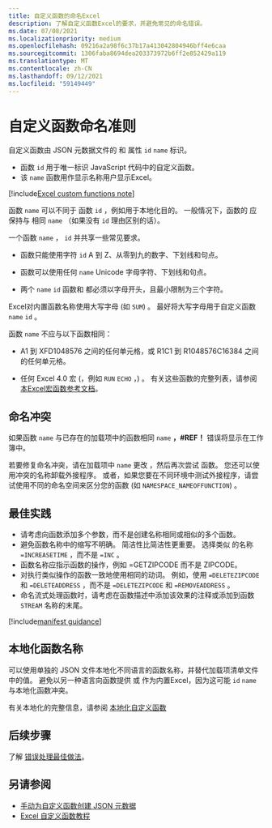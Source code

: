 ```yaml
---
title: 自定义函数的命名Excel
description: 了解自定义函数Excel的要求，并避免常见的命名错误。
ms.date: 07/08/2021
ms.localizationpriority: medium
ms.openlocfilehash: 09216a2a98f6c37b17a413042804946bff4e6caa
ms.sourcegitcommit: 1306faba8694dea203373972b6ff2e852429a119
ms.translationtype: MT
ms.contentlocale: zh-CN
ms.lasthandoff: 09/12/2021
ms.locfileid: "59149449"
---
```

# <a name="custom-functions-naming-guidelines"></a>自定义函数命名准则

自定义函数由 JSON 元数据文件的 和 属性 `id` `name` 标识。

- 函数 `id` 用于唯一标识 JavaScript 代码中的自定义函数。
- 该 `name` 函数用作显示名称用户显示Excel。

[!include[Excel custom functions note](../includes/excel-custom-functions-note.md)]

函数 `name` 可以不同于 函数 `id` ，例如用于本地化目的。 一般情况下，函数的 应保持与 相同 `name` （如果没有 `id` 理由区别的话）。

一个函数 `name` ， `id` 并共享一些常见要求。

- 函数只能使用字符 `id` A 到 Z、从零到九的数字、下划线和句点。

- 函数可以使用任何 `name` Unicode 字母字符、下划线和句点。

- 两个 `name` `id` 函数和 都必须以字母开头，且最小限制为三个字符。

Excel对内置函数名称使用大写字母 (如 `SUM`) 。 最好将大写字母用于自定义函数 `name` `id` 。

函数 `name` 不应与以下函数相同：

- A1 到 XFD1048576 之间的任何单元格，或 R1C1 到 R1048576C16384 之间的任何单元格。

- 任何 Excel 4.0 宏 (，例如 `RUN` `ECHO` ，) 。  有关这些函数的完整列表，请参阅[本Excel宏函数参考文档](https://d13ot9o61jdzpp.cloudfront.net/files/Excel%204.0%20Macro%20Functions%20Reference.pdf)。

## <a name="naming-conflicts"></a>命名冲突

如果函数 `name` 与已存在的加载项中的函数相同 `name` **，#REF！** 错误将显示在工作簿中。

若要修复命名冲突，请在加载项中 `name` 更改 ，然后再次尝试 函数。 您还可以使用冲突的名称卸载外接程序。 或者，如果您要在不同环境中测试外接程序，请尝试使用不同的命名空间来区分您的函数 (如 `NAMESPACE_NAMEOFFUNCTION`) 。

## <a name="best-practices"></a>最佳实践

- 请考虑向函数添加多个参数，而不是创建名称相同或相似的多个函数。
- 避免函数名称中的缩写不明确。 简洁性比简洁性更重要。 选择类似 的名称 `=INCREASETIME` ，而不是 `=INC` 。
- 函数名称应指示函数的操作，例如 =GETZIPCODE 而不是 ZIPCODE。
- 对执行类似操作的函数一致地使用相同的动词。 例如，使用 `=DELETEZIPCODE` 和 `=DELETEADDRESS` ，而不是 `=DELETEZIPCODE` 和 `=REMOVEADDRESS` 。
- 命名流式处理函数时，请考虑在函数描述中添加该效果的注释或添加到函数 `STREAM` 名称的末尾。

[!include[manifest guidance](../includes/manifest-guidance.md)]

## <a name="localizing-function-names"></a>本地化函数名称

可以使用单独的 JSON 文件本地化不同语言的函数名称，并替代加载项清单文件中的值。 避免以另一种语言向函数提供 或 作为内置Excel，因为这可能 `id` `name` 与本地化函数冲突。

有关本地化的完整信息，请参阅 [本地化自定义函数](custom-functions-localize.md)

## <a name="next-steps"></a>后续步骤

了解 [错误处理最佳做法](custom-functions-errors.md)。

## <a name="see-also"></a>另请参阅

* [手动为自定义函数创建 JSON 元数据](custom-functions-json.md)
* [Excel 自定义函数教程](../tutorials/excel-tutorial-create-custom-functions.md)
